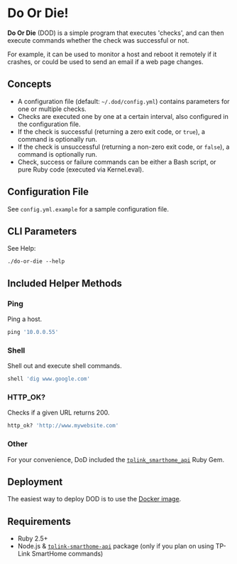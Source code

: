 # Do Or Die!

**Do Or Die** (DOD) is a simple program that executes 'checks', and can then execute commands whether the check was successful or not. 

For example, it can be used to monitor a host and reboot it remotely if it crashes, or could be used to send an email if a web page changes.

## Concepts

* A configuration file (default: `~/.dod/config.yml`) contains parameters for one or multiple checks.
* Checks are executed one by one at a certain interval, also configured in the configuration file.
* If the check is successful (returning a zero exit code, or `true`), a command is optionally run.
* If the check is unsuccessful (returning a non-zero exit code, or `false`), a command is optionally run.
* Check, success or failure commands can be either a Bash script, or pure Ruby code (executed via Kernel.eval).

## Configuration File

See `config.yml.example` for a sample configuration file.

## CLI Parameters

See Help:

```shell
./do-or-die --help
```

## Included Helper Methods

### Ping

Ping a host.

```ruby
ping '10.0.0.55'
```

### Shell

Shell out and execute shell commands.

```ruby
shell 'dig www.google.com'
```

### HTTP_OK?

Checks if a given URL returns 200.

```ruby
http_ok? 'http://www.mywebsite.com'
```

### Other

For your convenience, DoD included the [`tplink_smarthome_api`](https://github.com/cmer/tplink_smarthome_api) Ruby Gem.

## Deployment

The easiest way to deploy DOD is to use the [Docker image](https://hub.docker.com/r/cmer/do-or-die).

## Requirements

* Ruby 2.5+
* Node.js & [`tplink-smarthome-api`](https://www.npmjs.com/package/tplink-smarthome-api) package (only if you plan on using TP-Link SmartHome commands)


